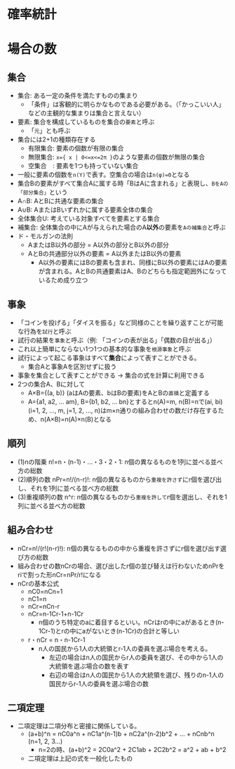 # 確率統計
# 場合の数
## 集合
* 集合: ある一定の条件を満たすものの集まり
    + 「条件」は客観的に明らかなものである必要がある。（「かっこいい人」などの主観的な集まりは集合と言えない）
* 要素: 集合を構成しているものを集合の`要素`と呼ぶ
    + 「`元`」とも呼ぶ
* 集合には2+1の種類存在する
    + 有限集合: 要素の個数が有限の集合
    + 無限集合: `x={ x | 0<=x<=2π }`のような要素の個数が無限の集合
    + 空集合　: 要素を1つも持っていない集合
* 一般に要素の個数を`n(Y)`で表す。空集合の場合は`n(φ)=0`となる
* 集合Bの要素がすべて集合Aに属する時「BはAに含まれる」と表現し、`BをAの「部分集合」`という
* A∩B:  AとBに共通な要素の集合
* A∪B: AまたはBいずれかに属する要素全体の集合
* 全体集合U: 考えている対象すべてを要素とする集合
* 補集合: 全体集合の中にAが与えられた場合のA**以外**の要素を`Aの補集合`と呼ぶ
* ド・モルガンの法則
    + AまたはB以外の部分 = A以外の部分とB以外の部分
    + AとBの共通部分以外の要素 = A以外またはB以外の要素
        - A以外の要素にはBの要素も含まれ、同様にB以外の要素にはAの要素が含まれる。AとBの共通要素はA、Bのどちらも指定範囲外になっているため成り立つ

## 事象
* 「コインを投げる」「ダイスを振る」など同様のことを繰り返すことが可能な行為を`試行`と呼ぶ
* 試行の結果を`事象`と呼ぶ（例: 「コインの表が出る」「偶数の目が出る」）
* これ以上簡単にならない1つ1つの基本的な事象を`根源事象`と呼ぶ
* 試行によって起こる事象はすべて**集合**によって表すことができる。
    + 集合Aと事象Aを区別せずに扱う
* 事象を集合として表すことができる -> 集合の式を計算に利用できる
* 2つの集合A、Bに対して
    + A×B={(a, b)} (aはAの要素、bはBの要素)をAとBの`直積`と定義する
    + A={a1, a2, ... am}, B={b1, b2, ... bn}とするとn(A)=m, n(B)=nで(ai, bi)(i=1, 2, ..., m, j=1, 2, ...,  n)はm×n通りの組み合わせの数だけ存在するため、n(A×B)=n(A)×n(B)となる

## 順列
* (1)nの階乗 n!=n・(n-1)・...・3・2・1: n個の異なるものを1列に並べる並べ方の総数
* (2)順列の数 nPr=n!/(n-r)!: n個の異なるものから`重複を許さず`にr個を選び出し、それを1列に並べる並べ方の総数
* (3)重複順列の数 n^r: n個の異なるものから`重複を許して`r個を選出し、それを1列に並べる並べ方の総数

## 組み合わせ
* nCr=n!/(r!(n-r)!): n個の異なるものの中から重複を許さずにr個を選び出す選び方の総数
* 組み合わせの数nCrの場合、選び出したr個の並び替えは行わないためnPrをriで割った形nCr=nPr/r!になる
* nCrの基本公式
    + nC0=nCn=1
    + nC1=n
    + nCr=nCn-r
    + nCr=n-1Cr-1+n-1Cr
        - n個のうち特定のaに着目するといい。nCrはrの中にaがあるとき(n-1Cr-1)とrの中にaがないとき(n-1Cr)の合計と等しい
    + r・nCr = n・n-1Cr-1
        - n人の国民から1人の大統領とr‐1人の委員を選ぶ場合を考える。
            * 左辺の場合はn人の国民からr人の委員を選び、その中から1人の大統領を選ぶ場合の数を表す
            * 右辺の場合はn人の国民から1人の大統領を選び、残りのn-1人の国民からr-1人の委員を選ぶ場合の数
## 二項定理
* 二項定理は二項分布と密接に関係している。
    + (a+b)^n = nC0a^n + nC1a^(n-1)b + nC2a^(n-2)b^2 + ... + nCnb^n (n=1, 2, 3...)
        - n=2の時、(a+b)^2 = 2C0a^2 + 2C1ab + 2C2b^2 = a^2 + ab + b^2
    + 二項定理は上記の式を一般化したもの